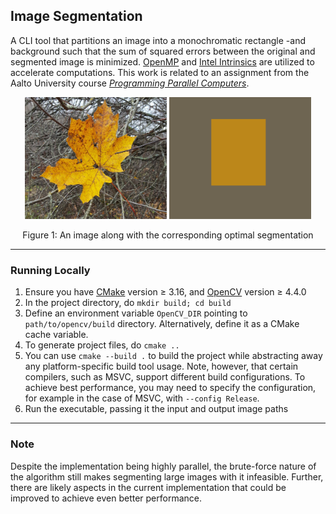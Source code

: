 ## Image Segmentation

A CLI tool that partitions an image into a monochromatic rectangle -and background such that the sum of squared errors between the original and segmented image is minimized. [OpenMP](https://www.openmp.org/) and [Intel Intrinsics](https://software.intel.com/sites/landingpage/IntrinsicsGuide/) are utilized to accelerate computations. This work is related to an assignment from the Aalto University course [*Programming Parallel Computers*](https://ppc.cs.aalto.fi/).

<p align="center">
  <img src="img/maple.png" width="45%" height=auto alt="Original image" />
  <img src="img/maple_out.png" width="45%" height=auto alt="Partitioned image" />
  <p align="center">Figure 1: An image along with the corresponding optimal segmentation</p>
</p>

----

### Running Locally

   1. Ensure you have [CMake](https://cmake.org) version ≥ 3.16, and [OpenCV](https://opencv.org) version ≥ 4.4.0
   2. In the project directory, do ```mkdir build; cd build```
   3. Define an environment variable ```OpenCV_DIR``` pointing to ```path/to/opencv/build``` directory. Alternatively, define it as a CMake cache variable.
   4. To generate project files, do ```cmake ..```
   5. You can use ```cmake --build .``` to build the project while abstracting away any platform-specific build tool usage. Note, however, that certain compilers, such as MSVC, support different build configurations. To achieve best performance, you may need to specify the configuration, for example in the case of MSVC, with ```--config Release```.
   6. Run the executable, passing it the input and output image paths
   
----

### Note

Despite the implementation being highly parallel, the brute-force nature of the algorithm still makes segmenting large images with it infeasible. Further, there are likely aspects in the current implementation that could be improved to achieve even better performance.
